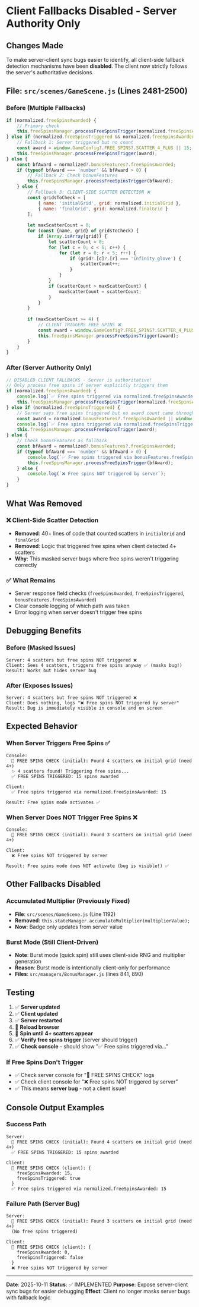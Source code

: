# Client Fallbacks Disabled - Server Authority Only

## Changes Made

To make server-client sync bugs easier to identify, all client-side fallback detection mechanisms have been **disabled**. The client now strictly follows the server's authoritative decisions.

## File: `src/scenes/GameScene.js` (Lines 2481-2500)

### Before (Multiple Fallbacks)

```javascript
if (normalized.freeSpinsAwarded) {
    // Primary check
    this.freeSpinsManager.processFreeSpinsTrigger(normalized.freeSpinsAwarded);
} else if (normalized.freeSpinsTriggered && normalized.freeSpinsAwarded === 0) {
    // Fallback 1: Server triggered but no count
    const award = window.GameConfig?.FREE_SPINS?.SCATTER_4_PLUS || 15;
    this.freeSpinsManager.processFreeSpinsTrigger(award);
} else {
    const bfAward = normalized?.bonusFeatures?.freeSpinsAwarded;
    if (typeof bfAward === 'number' && bfAward > 0) {
        // Fallback 2: Check bonusFeatures
        this.freeSpinsManager.processFreeSpinsTrigger(bfAward);
    } else {
        // Fallback 3: CLIENT-SIDE SCATTER DETECTION ❌
        const gridsToCheck = [
            { name: 'initialGrid', grid: normalized.initialGrid },
            { name: 'finalGrid', grid: normalized.finalGrid }
        ];
        
        let maxScatterCount = 0;
        for (const {name, grid} of gridsToCheck) {
            if (Array.isArray(grid)) {
                let scatterCount = 0;
                for (let c = 0; c < 6; c++) {
                    for (let r = 0; r < 5; r++) {
                        if (grid?.[c]?.[r] === 'infinity_glove') {
                            scatterCount++;
                        }
                    }
                }
                if (scatterCount > maxScatterCount) {
                    maxScatterCount = scatterCount;
                }
            }
        }
        
        if (maxScatterCount >= 4) {
            // CLIENT TRIGGERS FREE SPINS ❌
            const award = window.GameConfig?.FREE_SPINS?.SCATTER_4_PLUS || 15;
            this.freeSpinsManager.processFreeSpinsTrigger(award);
        }
    }
}
```

### After (Server Authority Only)

```javascript
// DISABLED CLIENT FALLBACKS - Server is authoritative!
// Only process free spins if server explicitly triggers them
if (normalized.freeSpinsAwarded) {
    console.log(`✅ Free spins triggered via normalized.freeSpinsAwarded: ${normalized.freeSpinsAwarded}`);
    this.freeSpinsManager.processFreeSpinsTrigger(normalized.freeSpinsAwarded);
} else if (normalized.freeSpinsTriggered) {
    // Server says free spins triggered but no award count came through
    const award = normalized.bonusFeatures?.freeSpinsAwarded || window.GameConfig?.FREE_SPINS?.SCATTER_4_PLUS || 15;
    console.log(`✅ Free spins triggered via normalized.freeSpinsTriggered: ${award}`);
    this.freeSpinsManager.processFreeSpinsTrigger(award);
} else {
    // Check bonusFeatures as fallback
    const bfAward = normalized?.bonusFeatures?.freeSpinsAwarded;
    if (typeof bfAward === 'number' && bfAward > 0) {
        console.log(`✅ Free spins triggered via bonusFeatures.freeSpinsAwarded: ${bfAward}`);
        this.freeSpinsManager.processFreeSpinsTrigger(bfAward);
    } else {
        console.log(`❌ Free spins NOT triggered by server`);
    }
}
```

## What Was Removed

### ❌ Client-Side Scatter Detection
- **Removed**: 40+ lines of code that counted scatters in `initialGrid` and `finalGrid`
- **Removed**: Logic that triggered free spins when client detected 4+ scatters
- **Why**: This masked server bugs where free spins weren't triggering correctly

### ✅ What Remains
- Server response field checks (`freeSpinsAwarded`, `freeSpinsTriggered`, `bonusFeatures.freeSpinsAwarded`)
- Clear console logging of which path was taken
- Error logging when server doesn't trigger free spins

## Debugging Benefits

### Before (Masked Issues)
```
Server: 4 scatters but free spins NOT triggered ❌
Client: Sees 4 scatters, triggers free spins anyway ✅ (masks bug!)
Result: Works but hides server bug
```

### After (Exposes Issues)
```
Server: 4 scatters but free spins NOT triggered ❌
Client: Does nothing, logs "❌ Free spins NOT triggered by server"
Result: Bug is immediately visible in console and on screen
```

## Expected Behavior

### When Server Triggers Free Spins ✅
```
Console:
  🎰 FREE SPINS CHECK (initial): Found 4 scatters on initial grid (need 4+)
  ✨ 4 scatters found! Triggering free spins...
  ✅ FREE SPINS TRIGGERED: 15 spins awarded

Client:
  ✅ Free spins triggered via normalized.freeSpinsAwarded: 15
  
Result: Free spins mode activates ✅
```

### When Server Does NOT Trigger Free Spins ❌
```
Console:
  🎰 FREE SPINS CHECK (initial): Found 3 scatters on initial grid (need 4+)
  
Client:
  ❌ Free spins NOT triggered by server
  
Result: Free spins mode does NOT activate (bug is visible!) ✅
```

## Other Fallbacks Disabled

### Accumulated Multiplier (Previously Fixed)
- **File**: `src/scenes/GameScene.js` (Line 1192)
- **Removed**: `this.stateManager.accumulateMultiplier(multiplierValue);`
- **Now**: Badge only updates from server value

### Burst Mode (Still Client-Driven)
- **Note**: Burst mode (quick spin) still uses client-side RNG and multiplier generation
- **Reason**: Burst mode is intentionally client-only for performance
- **Files**: `src/managers/BonusManager.js` (lines 841, 890)

## Testing

1. ✅ **Server updated**
2. ✅ **Client updated**
3. ✅ **Server restarted**
4. 🔄 **Reload browser**
5. 🔄 **Spin until 4+ scatters appear**
6. ✅ **Verify free spins trigger** (server should trigger)
7. ✅ **Check console** - should show "✅ Free spins triggered via..."

### If Free Spins Don't Trigger
- ✅ Check server console for "🎰 FREE SPINS CHECK" logs
- ✅ Check client console for "❌ Free spins NOT triggered by server"
- ✅ This means **server bug** - not a client issue!

## Console Output Examples

### Success Path
```
Server:
  🎰 FREE SPINS CHECK (initial): Found 4 scatters on initial grid (need 4+)
  ✅ FREE SPINS TRIGGERED: 15 spins awarded

Client:
  🎰 FREE SPINS CHECK (client): {
    freeSpinsAwarded: 15,
    freeSpinsTriggered: true
  }
  ✅ Free spins triggered via normalized.freeSpinsAwarded: 15
```

### Failure Path (Server Bug)
```
Server:
  🎰 FREE SPINS CHECK (initial): Found 3 scatters on initial grid (need 4+)
  (No free spins triggered)

Client:
  🎰 FREE SPINS CHECK (client): {
    freeSpinsAwarded: 0,
    freeSpinsTriggered: false
  }
  ❌ Free spins NOT triggered by server
```

---

**Date**: 2025-10-11
**Status**: ✅ IMPLEMENTED
**Purpose**: Expose server-client sync bugs for easier debugging
**Effect**: Client no longer masks server bugs with fallback logic

